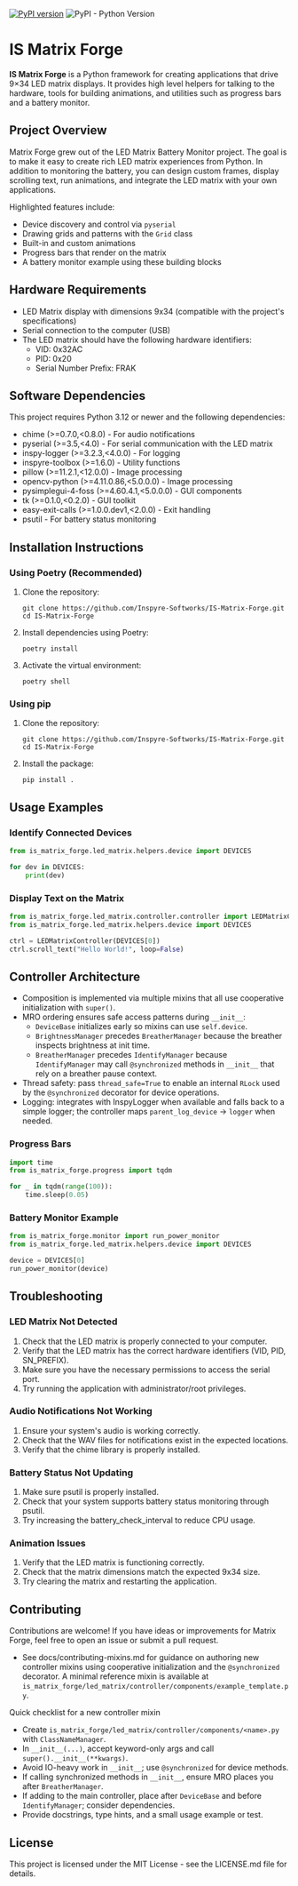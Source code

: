 [![PyPI version](https://img.shields.io/pypi/v/IS-Matrix-Forge)](https://pypi.org/project/IS-Matrix-Forge)
![PyPI - Python Version](https://img.shields.io/pypi/pyversions/IS-Matrix-Forge)


# IS Matrix Forge

**IS Matrix Forge** is a Python framework for creating applications that drive
9×34 LED matrix displays.  It provides high level helpers for talking to the
hardware, tools for building animations, and utilities such as progress bars and
a battery monitor.

## Project Overview

Matrix Forge grew out of the LED Matrix Battery Monitor project.  The goal is to
make it easy to create rich LED matrix experiences from Python.  In addition to
monitoring the battery, you can design custom frames, display scrolling text,
run animations, and integrate the LED matrix with your own applications.

Highlighted features include:
- Device discovery and control via `pyserial`
- Drawing grids and patterns with the `Grid` class
- Built-in and custom animations
- Progress bars that render on the matrix
- A battery monitor example using these building blocks

## Hardware Requirements

- LED Matrix display with dimensions 9x34 (compatible with the project's specifications)
- Serial connection to the computer (USB)
- The LED matrix should have the following hardware identifiers:
  - VID: 0x32AC
  - PID: 0x20
  - Serial Number Prefix: FRAK

## Software Dependencies

This project requires Python 3.12 or newer and the following dependencies:

- chime (>=0.7.0,<0.8.0) - For audio notifications
- pyserial (>=3.5,<4.0) - For serial communication with the LED matrix
- inspy-logger (>=3.2.3,<4.0.0) - For logging
- inspyre-toolbox (>=1.6.0) - Utility functions
- pillow (>=11.2.1,<12.0.0) - Image processing
- opencv-python (>=4.11.0.86,<5.0.0.0) - Image processing
- pysimplegui-4-foss (>=4.60.4.1,<5.0.0.0) - GUI components
- tk (>=0.1.0,<0.2.0) - GUI toolkit
- easy-exit-calls (>=1.0.0.dev1,<2.0.0) - Exit handling
- psutil - For battery status monitoring

## Installation Instructions

### Using Poetry (Recommended)

1. Clone the repository:
   ```
   git clone https://github.com/Inspyre-Softworks/IS-Matrix-Forge.git
   cd IS-Matrix-Forge
   ```

2. Install dependencies using Poetry:
   ```
   poetry install
   ```

3. Activate the virtual environment:
   ```
   poetry shell
   ```

### Using pip

1. Clone the repository:
   ```
   git clone https://github.com/Inspyre-Softworks/IS-Matrix-Forge.git
   cd IS-Matrix-Forge
   ```

2. Install the package:
   ```
   pip install .
   ```

## Usage Examples

### Identify Connected Devices

```python
from is_matrix_forge.led_matrix.helpers.device import DEVICES

for dev in DEVICES:
    print(dev)
```

### Display Text on the Matrix

```python
from is_matrix_forge.led_matrix.controller.controller import LEDMatrixController
from is_matrix_forge.led_matrix.helpers.device import DEVICES

ctrl = LEDMatrixController(DEVICES[0])
ctrl.scroll_text("Hello World!", loop=False)
```

## Controller Architecture

- Composition is implemented via multiple mixins that all use cooperative
  initialization with `super()`.
- MRO ordering ensures safe access patterns during `__init__`:
  - `DeviceBase` initializes early so mixins can use `self.device`.
  - `BrightnessManager` precedes `BreatherManager` because the breather inspects
    brightness at init time.
  - `BreatherManager` precedes `IdentifyManager` because `IdentifyManager` may
    call `@synchronized` methods in `__init__` that rely on a breather pause context.
- Thread safety: pass `thread_safe=True` to enable an internal `RLock` used by
  the `@synchronized` decorator for device operations.
- Logging: integrates with InspyLogger when available and falls back to a simple
  logger; the controller maps `parent_log_device` → `logger` when needed.

### Progress Bars

```python
import time
from is_matrix_forge.progress import tqdm

for _ in tqdm(range(100)):
    time.sleep(0.05)
```

### Battery Monitor Example

```python
from is_matrix_forge.monitor import run_power_monitor
from is_matrix_forge.led_matrix.helpers.device import DEVICES

device = DEVICES[0]
run_power_monitor(device)
```

## Troubleshooting

### LED Matrix Not Detected

1. Check that the LED matrix is properly connected to your computer.
2. Verify that the LED matrix has the correct hardware identifiers (VID, PID, SN_PREFIX).
3. Make sure you have the necessary permissions to access the serial port.
4. Try running the application with administrator/root privileges.

### Audio Notifications Not Working

1. Ensure your system's audio is working correctly.
2. Check that the WAV files for notifications exist in the expected locations.
3. Verify that the chime library is properly installed.

### Battery Status Not Updating

1. Make sure psutil is properly installed.
2. Check that your system supports battery status monitoring through psutil.
3. Try increasing the battery_check_interval to reduce CPU usage.

### Animation Issues

1. Verify that the LED matrix is functioning correctly.
2. Check that the matrix dimensions match the expected 9x34 size.
3. Try clearing the matrix and restarting the application.

## Contributing

Contributions are welcome! If you have ideas or improvements for Matrix Forge,
feel free to open an issue or submit a pull request.

- See docs/contributing-mixins.md for guidance on authoring new controller mixins
  using cooperative initialization and the `@synchronized` decorator.
  A minimal reference mixin is available at
  `is_matrix_forge/led_matrix/controller/components/example_template.py`.

Quick checklist for a new controller mixin
- Create `is_matrix_forge/led_matrix/controller/components/<name>.py` with `ClassNameManager`.
- In `__init__(...)`, accept keyword-only args and call `super().__init__(**kwargs)`.
- Avoid IO-heavy work in `__init__`; use `@synchronized` for device methods.
- If calling synchronized methods in `__init__`, ensure MRO places you after `BreatherManager`.
- If adding to the main controller, place after `DeviceBase` and before `IdentifyManager`; consider dependencies.
- Provide docstrings, type hints, and a small usage example or test.

## License

This project is licensed under the MIT License - see the LICENSE.md file for details.
